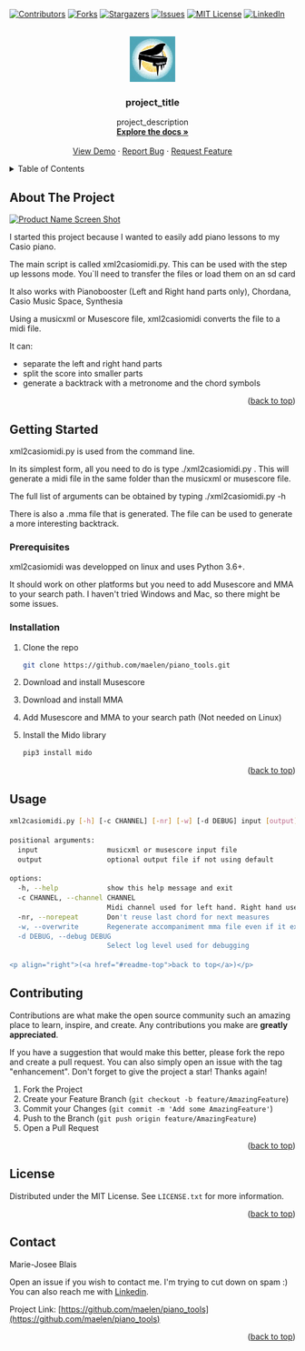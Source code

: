 <!-- PROJECT SHIELDS -->
<!--
*** I'm using markdown "reference style" links for readability.
*** Reference links are enclosed in brackets [ ] instead of parentheses ( ).
*** See the bottom of this document for the declaration of the reference variables
*** for contributors-url, forks-url, etc. This is an optional, concise syntax you may use.
*** https://www.markdownguide.org/basic-syntax/#reference-style-links
-->
[![Contributors][contributors-shield]][contributors-url]
[![Forks][forks-shield]][forks-url]
[![Stargazers][stars-shield]][stars-url]
[![Issues][issues-shield]][issues-url]
[![MIT License][license-shield]][license-url]
[![LinkedIn][linkedin-shield]][linkedin-url]



<!-- PROJECT LOGO -->
<br />
<div align="center">
  <a href="https://github.com/maelen/piano_tools">
    <img src="docs/assets/piano-logo.jpg" alt="Logo" width="80" height="80">
  </a>

<h3 align="center">project_title</h3>

  <p align="center">
    project_description
    <br />
    <a href="https://github.com/maelen/piano_tools"><strong>Explore the docs »</strong></a>
    <br />
    <br />
    <a href="https://github.com/maelen/piano_tools">View Demo</a>
    ·
    <a href="https://github.com/maelen/piano_tools/issues">Report Bug</a>
    ·
    <a href="https://github.com/maelen/piano_tools/issues">Request Feature</a>
  </p>
</div>



<!-- TABLE OF CONTENTS -->
<details>
  <summary>Table of Contents</summary>
  <ol>
    <li>
      <a href="#about-the-project">About The Project</a>
    </li>
    <li>
      <a href="#getting-started">Getting Started</a>
      <ul>
        <li><a href="#prerequisites">Prerequisites</a></li>
        <li><a href="#installation">Installation</a></li>
      </ul>
    </li>
    <li><a href="#usage">Usage</a></li>
    <li><a href="#contributing">Contributing</a></li>
    <li><a href="#license">License</a></li>
    <li><a href="#contact">Contact</a></li>
  </ol>
</details>



<!-- ABOUT THE PROJECT -->
## About The Project

[![Product Name Screen Shot][product-screenshot]](https://example.com)

I started this project because I wanted to easily add piano lessons to my Casio piano.

The main script is called xml2casiomidi.py. This can be used with the step up lessons mode.
You`ll need to transfer the files or load them on an sd card

It also works with Pianobooster (Left and Right hand parts only), Chordana, Casio Music Space, Synthesia

Using a musicxml or Musescore file, xml2casiomidi converts the file to a midi file.

It can:
- separate the left and right hand parts
- split the score into smaller parts
- generate a backtrack with a metronome and the chord symbols

<p align="right">(<a href="#readme-top">back to top</a>)</p>

<!-- GETTING STARTED -->
## Getting Started

xml2casiomidi.py is used from the command line.

In its simplest form, all you need to do is type ./xml2casiomidi.py <musicxml or Musescore file>. This will generate a midi file in the same folder than the musicxml or musescore file.

The full list of arguments can be obtained by typing ./xml2casiomidi.py -h

There is also a .mma file that is generated. The file can be used to generate a more interesting backtrack.

### Prerequisites

xml2casiomidi was developped on linux and uses Python 3.6+.

It should work on other platforms but you need to add Musescore and MMA to your search path. I haven't tried Windows and Mac, so there might be some issues.

### Installation

1. Clone the repo
   ```sh
   git clone https://github.com/maelen/piano_tools.git
   ```
2. Download and install Musescore

3. Download and install MMA

3. Add Musescore and MMA to your search path (Not needed on Linux)

4. Install the Mido library
   ```sh
   pip3 install mido
   ```

<p align="right">(<a href="#readme-top">back to top</a>)</p>



<!-- USAGE EXAMPLES -->
## Usage
```sh
xml2casiomidi.py [-h] [-c CHANNEL] [-nr] [-w] [-d DEBUG] input [output]

positional arguments:
  input                 musicxml or musescore input file
  output                optional output file if not using default

options:
  -h, --help            show this help message and exit
  -c CHANNEL, --channel CHANNEL
                        Midi channel used for left hand. Right hand uses next channel
  -nr, --norepeat       Don't reuse last chord for next measures
  -w, --overwrite       Regenerate accompaniment mma file even if it exists
  -d DEBUG, --debug DEBUG
                        Select log level used for debugging

<p align="right">(<a href="#readme-top">back to top</a>)</p>
```


<!-- CONTRIBUTING -->
## Contributing

Contributions are what make the open source community such an amazing place to learn, inspire, and create. Any contributions you make are **greatly appreciated**.

If you have a suggestion that would make this better, please fork the repo and create a pull request. You can also simply open an issue with the tag "enhancement".
Don't forget to give the project a star! Thanks again!

1. Fork the Project
2. Create your Feature Branch (`git checkout -b feature/AmazingFeature`)
3. Commit your Changes (`git commit -m 'Add some AmazingFeature'`)
4. Push to the Branch (`git push origin feature/AmazingFeature`)
5. Open a Pull Request

<p align="right">(<a href="#readme-top">back to top</a>)</p>



<!-- LICENSE -->
## License

Distributed under the MIT License. See `LICENSE.txt` for more information.

<p align="right">(<a href="#readme-top">back to top</a>)</p>



<!-- CONTACT -->
## Contact

Marie-Josee Blais

Open an issue if you wish to contact me. I'm trying to cut down on spam :) You can also reach me with [Linkedin][linkedin-url].

Project Link: [https://github.com/maelen/piano_tools](https://github.com/maelen/piano_tools)

<p align="right">(<a href="#readme-top">back to top</a>)</p>



<!-- MARKDOWN LINKS & IMAGES -->
<!-- https://www.markdownguide.org/basic-syntax/#reference-style-links -->
[contributors-shield]: https://img.shields.io/github/contributors/maelen/piano_tools.svg?style=for-the-badge
[contributors-url]: https://github.com/maelen/piano_tools/graphs/contributors
[forks-shield]: https://img.shields.io/github/forks/maelen/piano_tools.svg?style=for-the-badge
[forks-url]: https://github.com/maelen/piano_tools/network/members
[stars-shield]: https://img.shields.io/github/stars/maelen/piano_tools.svg?style=for-the-badge
[stars-url]: https://github.com/maelen/piano_tools/stargazers
[issues-shield]: https://img.shields.io/github/issues/maelen/piano_tools.svg?style=for-the-badge
[issues-url]: https://github.com/maelen/piano_tools/issues
[license-shield]: https://img.shields.io/github/license/maelen/piano_tools.svg?style=for-the-badge
[license-url]: https://github.com/maelen/piano_tools/blob/master/LICENSE.txt
[linkedin-shield]: https://img.shields.io/badge/-LinkedIn-black.svg?style=for-the-badge&logo=linkedin&colorB=555
[linkedin-url]: https://linkedin.com/in/marie-josee-blais-8000731
[product-screenshot]: images/screenshot.png
